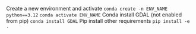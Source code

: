 Create a new environment and activate
`conda create -n ENV_NAME python==3.12`
`conda activate ENV_NAME`
Conda install GDAL (not enabled from pip)
`conda install GDAL`
Pip install other requirements
`pip install -e .`
